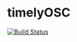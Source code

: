 # timelyOSC
[![Build Status](https://travis-ci.org/combatopera/timelyOSC.svg?branch=master)](https://travis-ci.org/combatopera/timelyOSC)
